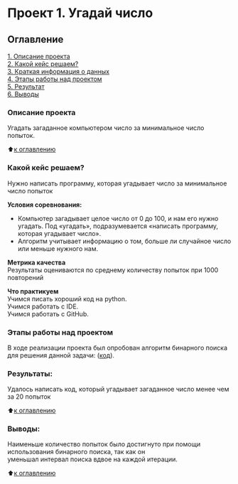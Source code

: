 # Проект 1. Угадай число

## Оглавление  
[1. Описание проекта](#описание-проекта)  
[2. Какой кейс решаем?](#какой-кейс-решаем)  
[3. Краткая информация о данных](#краткая-информация-о-данных)  
[4. Этапы работы над проектом](#этапы-работы-над-проектом)  
[5. Результат](#результат)    
[6. Выводы](#выводы) 

### Описание проекта    
Угадать загаданное компьютером число за минимальное число попыток.

:arrow_up:[к оглавлению](#оглавление)


### Какой кейс решаем?    
Нужно написать программу, которая угадывает число за минимальное число попыток

**Условия соревнования:**  
- Компьютер загадывает целое число от 0 до 100, и нам его нужно угадать. Под «угадать», подразумевается «написать программу, которая угадывает число».
- Алгоритм учитывает информацию о том, больше ли случайное число или меньше нужного нам.

**Метрика качества**     
Результаты оцениваются по среднему количеству попыток при 1000 повторений

**Что практикуем**     
Учимся писать хороший код на python. \
Учимся работать с IDE. \
Учимся работать с GitHub.

### Этапы работы над проектом
В ходе реализации проекта был опробован алгоритм бинарного поиска для решения данной задачи: ([код](https://github.com/postvlone/homework_1/blob/main/guess-number-task/game_v3.ipynb)).

### Результаты:  
Удалось написать код, который угадывает загаданное число менее чем за 20 попыток

:arrow_up:[к оглавлению](#оглавление)


### Выводы:  
Наименьше количество попыток было достигнуто при помощи использования бинарного поиска, так как он \
уменьшал интервал поиска вдвое на каждой итерации.

:arrow_up:[к оглавлению](#оглавление)